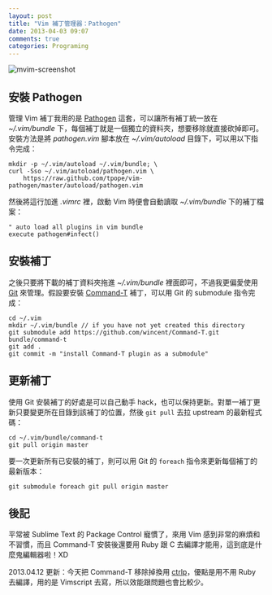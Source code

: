 ```yaml
---
layout: post
title: "Vim 補丁管理器：Pathogen"
date: 2013-04-03 09:07
comments: true
categories: Programing
---
```

![mvim-screenshot](https://lh5.googleusercontent.com/-8oZ4apnadkQ/UVuFq3nS-NI/AAAAAAAAF9A/oJi0DRBBXYk/s690/mvim-screenshot.png)

## 安裝 Pathogen

管理 Vim 補丁我用的是 [Pathogen](https://github.com/tpope/vim-pathogen) 這套，可以讓所有補丁統一放在 _~/.vim/bundle_ 下，每個補丁就是一個獨立的資料夾，想要移除就直接砍掉即可。安裝方法是將 _pathogen.vim_ 腳本放在 _~/.vim/autoload_ 目錄下，可以用以下指令完成：

```
mkdir -p ~/.vim/autoload ~/.vim/bundle; \
curl -Sso ~/.vim/autoload/pathogen.vim \
    https://raw.github.com/tpope/vim-pathogen/master/autoload/pathogen.vim
```

然後將這行加進 _.vimrc_ 裡，啟動 Vim 時便會自動讀取 _~/.vim/bundle_ 下的補丁檔案：

    " auto load all plugins in vim bundle
    execute pathogen#infect()

## 安裝補丁

之後只要將下載的補丁資料夾拖進 _~/.vim/bundle_ 裡面即可，不過我更偏愛使用 [Git](http://git-scm.com/) 來管理。假設要安裝 [Command-T](https://github.com/wincent/Command-T) 補丁，可以用 Git 的 submodule 指令完成：

```
cd ~/.vim
mkdir ~/.vim/bundle // if you have not yet created this directory
git submodule add https://github.com/wincent/Command-T.git bundle/command-t
git add .
git commit -m "install Command-T plugin as a submodule"
```

<!-- git submodule update --init -->

## 更新補丁

使用 Git 安裝補丁的好處是可以自己動手 hack，也可以保持更新。對單一補丁更新只要變更所在目錄到該補丁的位置，然後 `git pull` 去拉 upstream 的最新程式碼：

```
cd ~/.vim/bundle/command-t
git pull origin master
```

要一次更新所有已安裝的補丁，則可以用 Git 的 `foreach` 指令來更新每個補丁的最新版本：

    git submodule foreach git pull origin master


## 後記

平常被 Sublime Text 的 Package Control 寵慣了，來用 Vim 感到非常的麻煩和不習慣，而且 Command-T 安裝後還要用 Ruby 跟 C 去編譯才能用，這到底是什麼鬼編輯器啦！XD

2013.04.12 更新：今天把 Command-T 移除掉換用 [ctrlp](https://github.com/kien/ctrlp.vim)，優點是用不用 Ruby 去編譯，用的是 Vimscript 去寫，所以效能跟問題也會比較少。
